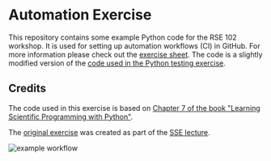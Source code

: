 # Automation Exercise

This repository contains some example Python code for the RSE 102 workshop. It is used for setting up automation workflows (CI) in GitHub. For more information please check out the [exercise sheet](https://github.com/RSE-102/Lecture-Material/blob/main/06_automation/automation_exercise.md). The code is a slightly modified version of the [code used in the Python testing exercise](https://github.com/RSE-102/diffusion2D-testing-exercise).

## Credits

The code used in this exercise is based on [Chapter 7 of the book "Learning Scientific Programming with Python"](https://scipython.com/book/chapter-7-matplotlib/examples/the-two-dimensional-diffusion-equation/).

The [original exercise](https://github.com/Simulation-Software-Engineering/automation-exercise) was created as part of the [SSE lecture](https://simulation-software-engineering.github.io).



![example workflow](https://github.com/gingyy/rse102-github-actions-exercise/actions/workflows/testing.yml/badge.svg)
